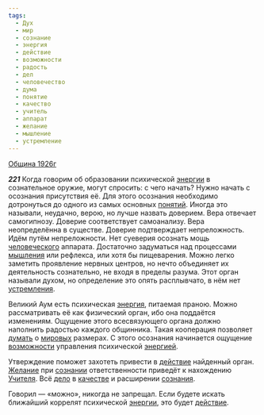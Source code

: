 ```yaml
---
tags:
  - Дух
  - мир
  - сознание
  - энергия
  - действие
  - возможности
  - радость
  - дел
  - человечество
  - дума
  - понятие
  - качество
  - учитель
  - аппарат
  - желание
  - мышление
  - устремление
---
```


[Община 1926г](/agni/1926)

___221___
Когда говорим об образовании психической [энергии](/tag/#[энергия](/tag/#энергия)) в сознательное оружие, могут спросить: с чего начать? Нужно начать с осознания присутствия её. Для этого осознания необходимо дотронуться до одного из самых основных [понятий](/tag/#понятие). Иногда это называли, неудачно, верою, но лучше назвать доверием. Вера отвечает самогипнозу. Доверие соответствует самоанализу. Вера неопределённа в существе. Доверие подтверждает непреложность. Идём путём непреложности. Нет суеверия осознать мощь [человеческого](/tag/#человечество) аппарата. Достаточно задуматься над процессами [мышления](/tag/#мышление) или рефлекса, или хотя бы пищеварения. Можно легко заметить проявление нервных центров, но нечто объединяет их деятельность сознательно, не входя в пределы разума. Этот орган называли духом, но определение это опять расплывчато, в нём нет [устремления](/tag/#устремление).   

Великий Аум есть психическая [энергия](/tag/#энергия), питаемая праною. Можно рассматривать её как физический орган, ибо она поддаётся изменениям. Ощущение этого всесвязующего органа должно наполнить радостью каждого общинника. Такая кооперация позволяет [думать](/tag/#дума) о [мировых](/tag/#мир) размерах. С этого осознания начинается ощущение [возможности](/tag/#возможности) управления психической [энергией](/tag/#энергия).   

Утверждение поможет захотеть привести в [действие](/tag/#действие) найденный орган. [Желание](/tag/#желание) при [сознании](/tag/#сознание) ответственности приведёт к нахождению [Учителя](/tag/#учитель). Всё [дело](/tag/#дел) в [качестве](/tag/#качество) и расширении [сознания](/tag/#сознание).   

Говорил — «можно», никогда не запрещал. Если будете искать ближайший коррелят психической [энергии](/tag/#[энергия](/tag/#энергия)), это будет [действие](/tag/#действие).   

